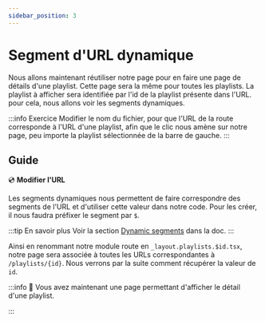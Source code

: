 ```yaml
---
sidebar_position: 3
---
```


# Segment d'URL dynamique

Nous allons maintenant réutiliser notre page pour en faire une page de détails d'une playlist. Cette page sera la même pour toutes les playlists.
La playlist à afficher sera identifiée par l'id de la playlist présente dans l'URL. pour cela, nous allons voir les segments dynamiques.

:::info Exercice
Modifier le nom du fichier, pour que l'URL de la route corresponde à l'URL d'une playlist, afin que le clic nous amène sur notre page, peu importe la playlist sélectionnée de la barre de gauche.
:::

## Guide

💿 **Modifier l'URL**

Les segments dynamiques nous permettent de faire correspondre des segments de l'URL et d'utiliser cette valeur dans notre code. Pour les créer, il nous faudra préfixer le segment par `$`.

:::tip En savoir plus
Voir la section [Dynamic segments](https://remix.run/docs/en/1.14.1/file-conventions/route-files-v2#md-dynamic-segments) dans la doc.
:::

Ainsi en renommant notre module route en `_layout.playlists.$id.tsx`, notre page sera associée à toutes les URLs correspondantes à `/playlists/{id}`. Nous verrons par la suite comment récupérer la valeur de `id`.

:::info 👏 Vous avez maintenant une page permettant d'afficher le détail d'une playlist.

:::
